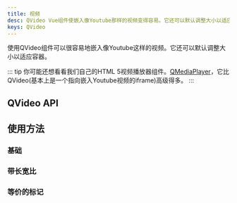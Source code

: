 ```yaml
---
title: 视频
desc: QVideo Vue组件使嵌入像Youtube那样的视频变得容易。它还可以默认调整大小以适应容器。
keys: QVideo
---
```


使用QVideo组件可以很容易地嵌入像Youtube这样的视频。它还可以默认调整大小以适应容器。

::: tip
你可能还想看看我们自己的HTML 5视频播放器组件。[QMediaPlayer](https://github.com/quasarframework/app-extension-qmediaplayer)，它比QVideo(基本上是一个指向嵌入Youtube视频的iframe)高级得多。
:::

## QVideo API

<doc-api file="QVideo" />

## 使用方法

### 基础
<doc-example title="基础" file="QVideo/Basic" />

### 带长宽比

<doc-example title="有宽高比" file="QVideo/Ratio" />

### 等价的标记
<doc-example title="HTML标记" file="QVideo/HtmlMarkup" />
